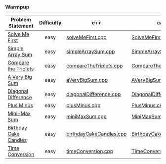 ### Warmpup

|Problem Statement| Difficulty |c++ | c# | java |kotlin| scala | python | javascript |
|---|:-:|---|---|---|---|---|---|---|
|[Solve Me First](https://github.com/Lintik/hackerrank/tree/master/Core%20CS/Algorithms/Warmup/Solve%20Me%20First)|  easy |[solveMeFirst.cpp](https://github.com/Lintik/hackerrank/blob/master/Core%20CS/Algorithms/Warmup/Solve%20Me%20First/solveMeFirst.cpp)|[SolveMeFirst.cs](https://github.com/Lintik/hackerrank/blob/master/Core%20CS/Algorithms/Warmup/Solve%20Me%20First/SolveMeFirst.cs)|[solveMeFirst.java](https://github.com/Lintik/hackerrank/blob/master/Core%20CS/Algorithms/Warmup/Solve%20Me%20First/solveMeFirst.java)|[solveMeFirst.kt](https://github.com/Lintik/hackerrank/blob/master/Core%20CS/Algorithms/Warmup/Solve%20Me%20First/solveMeFirst.kt)|[solveMeFirst.scala](https://github.com/Lintik/hackerrank/blob/master/Core%20CS/Algorithms/Warmup/Solve%20Me%20First/solveMeFirst.scala)|[solveMeFirst.py3](https://github.com/Lintik/hackerrank/blob/master/Core%20CS/Algorithms/Warmup/Solve%20Me%20First/solveMeFirst.py3)|[solveMeFirst.js](https://github.com/Lintik/hackerrank/blob/master/Core%20CS/Algorithms/Warmup/Solve%20Me%20First/solveMeFirst.js)|
|[Simple Array Sum](https://github.com/Lintik/hackerrank/tree/master/Core%20CS/Algorithms/Warmup/Simple%20Array%20Sum)| easy |[simpleArraySum.cpp](https://github.com/Lintik/hackerrank/blob/master/Core%20CS/Algorithms/Warmup/Simple%20Array%20Sum/simpleArraySum.cpp)|[SimpleArraySum.cs](https://github.com/Lintik/hackerrank/blob/master/Core%20CS/Algorithms/Warmup/Simple%20Array%20Sum/SimpleArraySum.cs)|[simpleArraySum.java](https://github.com/Lintik/hackerrank/blob/master/Core%20CS/Algorithms/Warmup/Simple%20Array%20Sum/simpleArraySum.java)|[simpleArraySum.kt](https://github.com/Lintik/hackerrank/blob/master/Core%20CS/Algorithms/Warmup/Simple%20Array%20Sum/simpleArraySum.kt)|[simpleArraySum.scala](https://github.com/Lintik/hackerrank/blob/master/Core%20CS/Algorithms/Warmup/Simple%20Array%20Sum/simpleArraySum.scala)|[simpleArraySum.py3](https://github.com/Lintik/hackerrank/blob/master/Core%20CS/Algorithms/Warmup/Simple%20Array%20Sum/simpleArraySum.py3)|[simpleArraySum.js](https://github.com/Lintik/hackerrank/blob/master/Core%20CS/Algorithms/Warmup/Simple%20Array%20Sum/simpleArraySum.js)|
|[Compare the Triplets](https://github.com/Lintik/hackerrank/tree/master/Core%20CS/Algorithms/Warmup/Compare%20the%20Triplets)| easy |[compareTheTriplets.cpp](https://github.com/Lintik/hackerrank/blob/master/Core%20CS/Algorithms/Warmup/Compare%20the%20Triplets/compareTheTriplets.cpp)|[CompareTheTriplets.cs](https://github.com/Lintik/hackerrank/blob/master/Core%20CS/Algorithms/Warmup/Compare%20the%20Triplets/CompareTheTriplets.cs)|[compareTheTriplets.java](https://github.com/Lintik/hackerrank/blob/master/Core%20CS/Algorithms/Warmup/Compare%20the%20Triplets/compareTheTriplets.java)|[compareTheTriplets.kt](https://github.com/Lintik/hackerrank/blob/master/Core%20CS/Algorithms/Warmup/Compare%20the%20Triplets/compareTheTriplets.kt)|[compareTheTriplets.scala](https://github.com/Lintik/hackerrank/blob/master/Core%20CS/Algorithms/Warmup/Compare%20the%20Triplets/compareTheTriplets.scala)|[compareTheTriplets.py3](https://github.com/Lintik/hackerrank/blob/master/Core%20CS/Algorithms/Warmup/Compare%20the%20Triplets/compareTheTriplets.py3)|[compareTheTriplets.js](https://github.com/Lintik/hackerrank/blob/master/Core%20CS/Algorithms/Warmup/Compare%20the%20Triplets/compareTheTriplets.js)|
|[A Very Big Sum](https://github.com/Lintik/hackerrank/tree/master/Core%20CS/Algorithms/Warmup/A%20Very%20Big%20Sum)| easy |[aVeryBigSum.cpp](https://github.com/Lintik/hackerrank/blob/master/Core%20CS/Algorithms/Warmup/A%20Very%20Big%20Sum/aVeryBigSum.cpp)|[AVeryBigSum.cs](https://github.com/Lintik/hackerrank/blob/master/Core%20CS/Algorithms/Warmup/A%20Very%20Big%20Sum/AVeryBigSum.cs)|[aVeryBigSum.java](https://github.com/Lintik/hackerrank/blob/master/Core%20CS/Algorithms/Warmup/A%20Very%20Big%20Sum/aVeryBigSum.java)|[aVeryBigSum.kt](https://github.com/Lintik/hackerrank/blob/master/Core%20CS/Algorithms/Warmup/A%20Very%20Big%20Sum/aVeryBigSum.kt)|[aVeryBigSum.scala](https://github.com/Lintik/hackerrank/blob/master/Core%20CS/Algorithms/Warmup/A%20Very%20Big%20Sum/aVeryBigSum.scala)|[aVeryBigSum.py3](https://github.com/Lintik/hackerrank/blob/master/Core%20CS/Algorithms/Warmup/A%20Very%20Big%20Sum/aVeryBigSum.py3)|[aVeryBigSum.js](https://github.com/Lintik/hackerrank/blob/master/Core%20CS/Algorithms/Warmup/A%20Very%20Big%20Sum/aVeryBigSum.js)|
|[Diagonal Difference](https://github.com/Lintik/hackerrank/tree/master/Core%20CS/Algorithms/Warmup/Diagonal%20Difference)| easy |[diagonalDifference.cpp](https://github.com/Lintik/hackerrank/blob/master/Core%20CS/Algorithms/Warmup/A%20Very%20Big%20Sum/diagonalDifference.cpp)|[DiagonalDifference.cs](https://github.com/Lintik/hackerrank/blob/master/Core%20CS/Algorithms/Warmup/Diagonal%20Difference/DiagonalDifference.cs)|[diagonalDifference.java](https://github.com/Lintik/hackerrank/blob/master/Core%20CS/Algorithms/Warmup/Diagonal%20Difference/diagonalDifference.java)|[diagonalDifference.kt](https://github.com/Lintik/hackerrank/blob/master/Core%20CS/Algorithms/Warmup/Diagonal%20Difference/diagonalDifference.kt)|[diagonalDifference.scala](https://github.com/Lintik/hackerrank/blob/master/Core%20CS/Algorithms/Warmup/Diagonal%20Difference/diagonalDifference.scala)|[diagonalDifference.py3](https://github.com/Lintik/hackerrank/blob/master/Core%20CS/Algorithms/Warmup/Diagonal%20Difference/diagonalDifference.py3)|[diagonalDifference.js](https://github.com/Lintik/hackerrank/blob/master/Core%20CS/Algorithms/Warmup/Diagonal%20Difference/diagonalDifference.js)|
|[Plus Minus](https://github.com/Lintik/hackerrank/tree/master/Core%20CS/Algorithms/Warmup/Plus%20Minus)| easy |[plusMinus.cpp](https://github.com/Lintik/hackerrank/blob/master/Core%20CS/Algorithms/Warmup/Plus%20Minus/plusMinus.cpp)|[PlusMinus.cs](https://github.com/Lintik/hackerrank/blob/master/Core%20CS/Algorithms/Warmup/Plus%20Minus/PlusMinus.cs)|[plusMinus.java](https://github.com/Lintik/hackerrank/blob/master/Core%20CS/Algorithms/Warmup/Plus%20Minus/plusMinus.java)|[plusMinus.kt](https://github.com/Lintik/hackerrank/blob/master/Core%20CS/Algorithms/Warmup/Plus%20Minus/plusMinus.kt)|[plusMinus.scala](https://github.com/Lintik/hackerrank/blob/master/Core%20CS/Algorithms/Warmup/Plus%20Minus/plusMinus.scala)|[plusMinus.py3](https://github.com/Lintik/hackerrank/blob/master/Core%20CS/Algorithms/Warmup/Plus%20Minus/plusMinus.py3)|[plusMinus.js](https://github.com/Lintik/hackerrank/blob/master/Core%20CS/Algorithms/Warmup/Plus%20Minus/plusMinus.js)|
|[Mini-Max Sum](https://github.com/Lintik/hackerrank/tree/master/Core%20CS/Algorithms/Warmup/Mini-Max%20Sum)| easy |[miniMaxSum.cpp](https://github.com/Lintik/hackerrank/blob/master/Core%20CS/Algorithms/Warmup/Mini-Max%20Sum/miniMaxSum.cpp)|[MiniMaxSum.cs](https://github.com/Lintik/hackerrank/blob/master/Core%20CS/Algorithms/Warmup/Mini-Max%20Sum/MiniMaxSum.cs)|[miniMaxSum.java](https://github.com/Lintik/hackerrank/blob/master/Core%20CS/Algorithms/Warmup/Mini-Max%20Sum/miniMaxSum.java)|[miniMaxSum.kt](https://github.com/Lintik/hackerrank/blob/master/Core%20CS/Algorithms/Warmup/Mini-Max%20Sum/miniMaxSum.kt)|[miniMaxSum.scala](https://github.com/Lintik/hackerrank/blob/master/Core%20CS/Algorithms/Warmup/Mini-Max%20Sum/miniMaxSum.scala)|[miniMaxSum.py3](https://github.com/Lintik/hackerrank/blob/master/Core%20CS/Algorithms/Warmup/Mini-Max%20Sum/miniMaxSum.py3)|[miniMaxSum.js](https://github.com/Lintik/hackerrank/blob/master/Core%20CS/Algorithms/Warmup/Mini-Max%20Sum/miniMaxSum.js)|
|[Birthday Cake Candles](https://github.com/Lintik/hackerrank/tree/master/Core%20CS/Algorithms/Warmup/Birthday%20Cake%20Candles)| easy |[birthdayCakeCandles.cpp](https://github.com/Lintik/hackerrank/blob/master/Core%20CS/Algorithms/Warmup/Birthday%20Cake%20Candles/birthdayCakeCandles.cpp)|[BirthdayCakeCandles.cs](https://github.com/Lintik/hackerrank/blob/master/Core%20CS/Algorithms/Warmup/Birthday%20Cake%20Candles/BirthdayCakeCandles.cs)|[birthdayCakeCandles.java](https://github.com/Lintik/hackerrank/blob/master/Core%20CS/Algorithms/Warmup/Birthday%20Cake%20Candles/birthdayCakeCandles.java)|[birthdayCakeCandles.kt](https://github.com/Lintik/hackerrank/blob/master/Core%20CS/Algorithms/Warmup/Birthday%20Cake%20Candles/birthdayCakeCandles.kt)|[birthdayCakeCandles.scala](https://github.com/Lintik/hackerrank/blob/master/Core%20CS/Algorithms/Warmup/Birthday%20Cake%20Candles/birthdayCakeCandles.scala)|[birthdayCakeCandles.py3](https://github.com/Lintik/hackerrank/blob/master/Core%20CS/Algorithms/Warmup/Birthday%20Cake%20Candles/birthdayCakeCandles.py3)|[birthdayCakeCandles.js](https://github.com/Lintik/hackerrank/blob/master/Core%20CS/Algorithms/Warmup/Birthday%20Cake%20Candles/birthdayCakeCandles.js)|
|[Time Conversion](https://github.com/Lintik/hackerrank/tree/master/Core%20CS/Algorithms/Warmup/Time%20Conversion)| easy |[timeConversion.cpp](https://github.com/Lintik/hackerrank/blob/master/Core%20CS/Algorithms/Warmup/Time%20Conversion/timeConversion.cpp)|[TimeConversion.cs](https://github.com/Lintik/hackerrank/blob/master/Core%20CS/Algorithms/Warmup/Time%20Conversion/TimeConversion.cs)|[timeConversion.java](https://github.com/Lintik/hackerrank/blob/master/Core%20CS/Algorithms/Warmup/Time%20Conversion/timeConversion.java)|[timeConversion.kt](https://github.com/Lintik/hackerrank/blob/master/Core%20CS/Algorithms/Warmup/Time%20Conversion/timeConversion.kt)|[timeConversion.scala](https://github.com/Lintik/hackerrank/blob/master/Core%20CS/Algorithms/Warmup/Time%20Conversion/timeConversion.scala)|[timeConversion.py3](https://github.com/Lintik/hackerrank/blob/master/Core%20CS/Algorithms/Warmup/Time%20Conversion/timeConversion.py3)|[timeConversion.js](https://github.com/Lintik/hackerrank/blob/master/Core%20CS/Algorithms/Warmup/Time%20Conversion/timeConversion.js)|